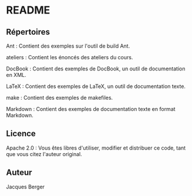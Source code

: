 README
======


Répertoires
-----------

Ant : Contient des exemples sur l'outil de build Ant.

ateliers : Contient les énoncés des ateliers du cours.

DocBook : Contient des exemples de DocBook, un outil de documentation en XML.

LaTeX : Contient des exemples de LaTeX, un outil de documentation texte.

make : Contient des exemples de makefiles.

Markdown : Contient des exemples de documentation texte en format Markdown.


Licence
-------

Apache 2.0 : Vous êtes libres d'utiliser, modifier et distribuer ce code, tant
que vous citez l'auteur original.


Auteur
------

Jacques Berger
